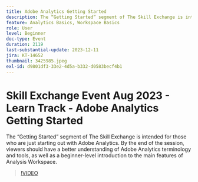 ```yaml
---
title: Adobe Analytics Getting Started
description: The “Getting Started” segment of The Skill Exchange is intended for those who are just starting out with Adobe Analytics. By the end of the session, viewers should have a better understanding of Adobe Analytics terminology and tools, as well as a beginner-level introduction to the main features of Analysis Workspace.
feature: Analytics Basics, Workspace Basics
role: User
level: Beginner
doc-type: Event
duration: 2119
last-substantial-update: 2023-12-11
jira: KT-14652
thumbnail: 3425985.jpeg
exl-id: d9801df3-33e2-4d5a-b332-d0583becf4b1
---
```

# Skill Exchange Event Aug 2023 - Learn Track - Adobe Analytics Getting Started

The “Getting Started” segment of The Skill Exchange is intended for those who are just starting out with Adobe Analytics. By the end of the session, viewers should have a better understanding of Adobe Analytics terminology and tools, as well as a beginner-level introduction to the main features of Analysis Workspace.

>[!VIDEO](https://video.tv.adobe.com/v/3425985/?learn=on)
